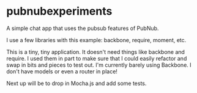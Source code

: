 pubnubexperiments
=================

A simple chat app that uses the pubsub features of PubNub.

I use a few libraries with this example: backbone, require, moment, etc.

This is a tiny, tiny application. It doesn't need things like backbone and require.
I used them in part to make sure that I could easily refactor and swap in bits
and pieces to test out. I'm currently barely using Backbone. I don't have models or
even a router in place!

Next up will be to drop in Mocha.js and add some tests.

